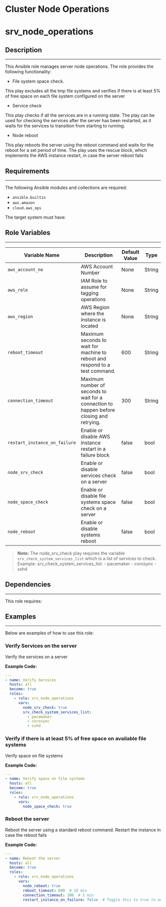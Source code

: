 Cluster Node Operations
=======================

# srv_node_operations

## Description
------------
This Ansible role manages server node operations. The role provides the following functionality: 

- File system space check.

This play excludes all the tmp file systems and verifies if there is at least 5% of free space on each file system configured on the server

- Service check

This play checks if all the services are in a running state. The play can be used for checking the services after the server has been restarted, as it waits for the services to transition from starting to running. 

- Node reboot

This play reboots the server using the reboot command and waits for the reboot for a set period of time. The play uses the rescue block, which implements the AWS instance restart, in case the server reboot fails
 

## Requirements
------------
The following Ansible modules and collections are required:

- `ansible.builtin`
- `aws.amazon`
- `cloud.aws_ops`


The target system must have:

## Role Variables
--------------
| Variable Name            | Description                                          | Default Value | Type   |
|--------------------------|------------------------------------------------------|---------------|--------|
| `aws_account_no`         | AWS Account Number                                   | None          | String |
| `aws_role`               | IAM Role to assume for tagging operations            | None          | String |
| `aws_region`             | AWS Region where the instance is located             | None          | String |
| `reboot_timeout`         | Maximum seconds to wait for machine to reboot and respond to a test command.                                | 600          | String |
| `connection_timeout`     | Maximum number of seconds to wait for a connection to happen before closing and retrying.       | 300          | String   |
| `restart_instance_on_failure`     | Enable or disable AWS instance restart in a failure block       | false          | bool   |
| `node_srv_check`         | Enable or disable services check on a server          | false        | bool   |
| `node_space_check`       | Enable or disable file systems space check on a server| false        | bool   |
| `node_reboot`            | Enable or disable systems reboot                      | false        | bool   |

> **Note:** The node_srv_check play requires the variable `srv_check_system_services_list` which is a list of services to check. Example:
> srv_check_system_services_list:
>      - pacemaker
>      - corosync
>      - sshd


## Dependencies
------------
This role requires:

## Examples
----------------
Below are examples of how to use this role:

### Verify Services on the server

Verify the services on a server

**Example Code:**

```yaml
---
- name: Verify Services
  hosts: all
  become: true
  roles:
    - role: srv_node_operations
      vars:
        node_srv_check: true
        srv_check_system_services_list:
          - pacemaker
          - corosync
          - sshd
```

### Verify if there is at least 5% of free space on available file systems

Verify space on file systems

**Example Code:**

```yaml
---
- name: Verify space on file systems
  hosts: all
  become: true
  roles:
    - role: srv_node_operations
      vars:
        node_space_check: true
```

### Reboot the server

Reboot the server using a standard reboot command. Restart the instance in case the reboot fails

**Example Code:**

```yaml
---
- name: Reboot the server
  hosts: all
  become: true
  roles:
    - role: srv_node_operations
      vars:
        node_reboot: true
        reboot_timeout: 600  # 10 min
        connection_timeout: 300  # 5 min
        restart_instance_on_failure: false  # Toggle this to true to enable AWS stop
```

